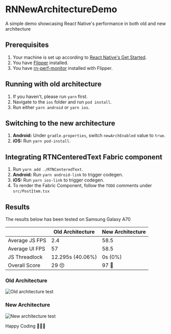 # RNNewArchitectureDemo

A simple demo showcasing React Native's performance in both old and new architecture

## Prerequisites

1. Your machine is set up according to [React Native's Get Started](https://reactnative.dev/docs/environment-setup).
2. You have [Flipper](https://fbflipper.com/) installed.
3. You have [rn-perf-monitor](https://github.com/bamlab/react-native-flipper-performance-monitor#flipper) installed with Flipper.

## Running with old architecture

1.  If you haven't, please run `yarn` first.
2.  Navigate to the `ios` folder and run `pod install`.
3.  Run either `yarn android` or `yarn ios`.

## Switching to the new architecture

1. **Android:** Under `gradle.properties`, switch `newArchEnabled` value to `true`.
2. **iOS:** Run `yarn pod-install`.

## Integrating RTNCenteredText Fabric component

1. Run `yarn add ./RTNCenteredText`.
2. **Android:** Run `yarn android-link` to trigger codegen.
3. **iOS:** Run `yarn ios-link` to trigger codegen.
4. To render the Fabric Component, follow the `TODO` comments under `src/PostItem.tsx`

## Results

The results below has been tested on Samsung Galaxy A70

|                | Old Architecture | New Architecture |
| -------------- | ---------------- | ---------------- |
| Average JS FPS | 2.4              | 58.5             |
| Average UI FPS | 57               | 58.5             |
| JS Threadlock  | 12.295s (40.06%) | 0s (0%)          |
| Overall Score  | 29 😔            | 97 🤩            |

### Old Architecture

![Old architecture test](https://media.giphy.com/media/IEhij7Z7SXHJlPnh97/giphy.gif)

### New Architecture

![New architecture test](https://media.giphy.com/media/6x5VKeB6QWjHfMh2Yb/giphy.gif)

Happy Coding 👨🏽‍💻
